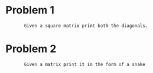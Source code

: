  # Problem 1
           Given a square matrix print both the diagonals.


 # Problem 2
           Given a matrix print it in the form of a snake
